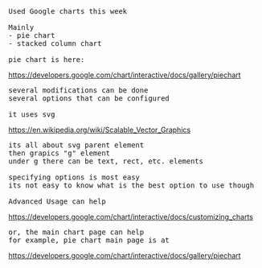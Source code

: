<pre>
Used Google charts this week

Mainly
- pie chart
- stacked column chart

pie chart is here:
</pre>
https://developers.google.com/chart/interactive/docs/gallery/piechart

<pre>
several modifications can be done
several options that can be configured

it uses svg
</pre>
https://en.wikipedia.org/wiki/Scalable_Vector_Graphics

<pre>
its all about svg parent element
then grapics "g" element
under g there can be text, rect, etc. elements

specifying options is most easy
its not easy to know what is the best option to use though

Advanced Usage can help
</pre>
https://developers.google.com/chart/interactive/docs/customizing_charts

<pre>
or, the main chart page can help
for example, pie chart main page is at
</pre>
https://developers.google.com/chart/interactive/docs/gallery/piechart


<pre> </pre>
